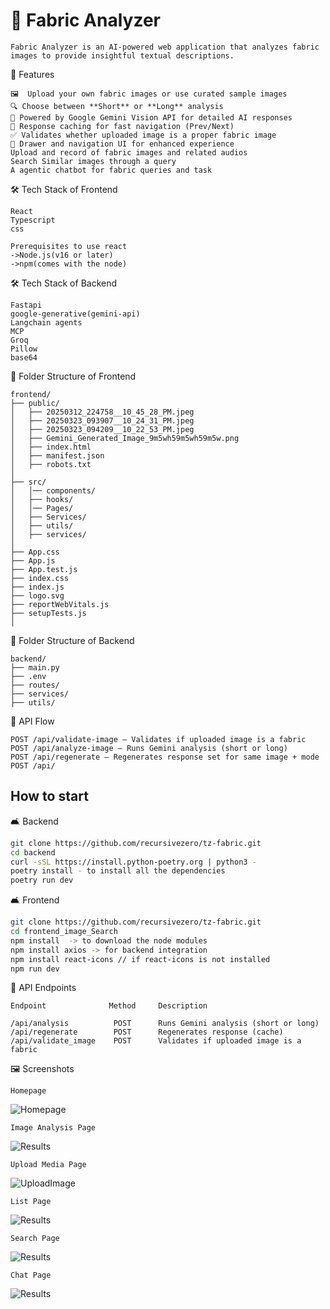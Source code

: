 # 🧵 Fabric Analyzer

```text
Fabric Analyzer is an AI-powered web application that analyzes fabric 
images to provide insightful textual descriptions.
```

🚀 Features

```text
🖼  Upload your own fabric images or use curated sample images
🔍 Choose between **Short** or **Long** analysis
🤖 Powered by Google Gemini Vision API for detailed AI responses
🧠 Response caching for fast navigation (Prev/Next)
✅ Validates whether uploaded image is a proper fabric image
🧭 Drawer and navigation UI for enhanced experience
Upload and record of fabric images and related audios
Search Similar images through a query
A agentic chatbot for fabric queries and task
```

🛠️ Tech Stack of Frontend

```text
React
Typescript
css

Prerequisites to use react
->Node.js(v16 or later)
->npm(comes with the node)
```

🛠️ Tech Stack of Backend

```text
Fastapi
google-generative(gemini-api)
Langchain agents
MCP
Groq
Pillow
base64
```

📁 Folder Structure of Frontend

```text
frontend/
├── public/
│   ├── 20250312_224758__10_45_28_PM.jpeg
│   ├── 20250323_093907__10_24_31_PM.jpeg
│   ├── 20250323_094209__10_22_53_PM.jpeg
│   ├── Gemini_Generated_Image_9m5wh59m5wh59m5w.png
│   ├── index.html
│   ├── manifest.json
│   ├── robots.txt
│
├── src/
│   │── components/
│   ├── hooks/
│   │── Pages/
│   ├── Services/
│   ├── utils/                       
│   ├── services/                    
│
├── App.css                     
├── App.js
├── App.test.js
├── index.css                    
├── index.js
├── logo.svg
├── reportWebVitals.js
├── setupTests.js
│
```

📁 Folder Structure of Backend

```text
backend/
├── main.py
├── .env
├── routes/
├── services/
├── utils/

```

🔄 API Flow

```text
POST /api/validate-image — Validates if uploaded image is a fabric
POST /api/analyze-image — Runs Gemini analysis (short or long)
POST /api/regenerate — Regenerates response set for same image + mode
POST /api/
```

## How to start

🛋️ Backend

```sh
git clone https://github.com/recursivezero/tz-fabric.git
cd backend
curl -sSL https://install.python-poetry.org | python3 -
poetry install - to install all the dependencies
poetry run dev
```

🛋️ Frontend

```sh
git clone https://github.com/recursivezero/tz-fabric.git
cd frontend_image_Search
npm install  -> to download the node modules
npm install axios -> for backend integration
npm install react-icons // if react-icons is not installed
npm run dev
```

📡 API Endpoints

```text
Endpoint              Method     Description

/api/analysis          POST      Runs Gemini analysis (short or long)
/api/regenerate        POST      Regenerates response (cache)
/api/validate_image    POST      Validates if uploaded image is a fabric
```

🖼️ Screenshots

```text
Homepage
```

![Homepage](<https://github.com/recursivezero/tz-fabric/blob/develop/frontend/src/assests/screenshots/Screenshot%20(364).png>)

```text
Image Analysis Page
```

![Results](<https://github.com/recursivezero/tz-fabric/blob/develop/frontend/src/assests/screenshots/Screenshot%20(365).png>)

```text
Upload Media Page
```

![UploadImage](<https://github.com/recursivezero/tz-fabric/blob/develop/frontend/src/assests/screenshots/Screenshot%20(366).png>)

```text
List Page
```

![Results](<https://github.com/recursivezero/tz-fabric/blob/develop/frontend/src/assests/screenshots/Screenshot%20(367).png>)

```text
Search Page
```

![Results](<https://github.com/recursivezero/tz-fabric/blob/develop/frontend/src/assests/screenshots/Screenshot%20(369).png>)

```text
Chat Page
```

![Results](<https://github.com/recursivezero/tz-fabric/blob/develop/frontend/src/assests/screenshots/Screenshot%20(370).png>)
